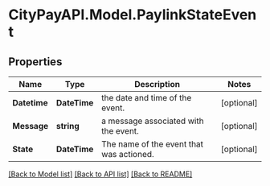 # CityPayAPI.Model.PaylinkStateEvent

## Properties

Name | Type | Description | Notes
------------ | ------------- | ------------- | -------------
**Datetime** | **DateTime** | the date and time of the event. | [optional] 
**Message** | **string** | a message associated with the event. | [optional] 
**State** | **DateTime** | The name of the event that was actioned. | [optional] 

[[Back to Model list]](../README.md#documentation-for-models) [[Back to API list]](../README.md#documentation-for-api-endpoints) [[Back to README]](../README.md)

